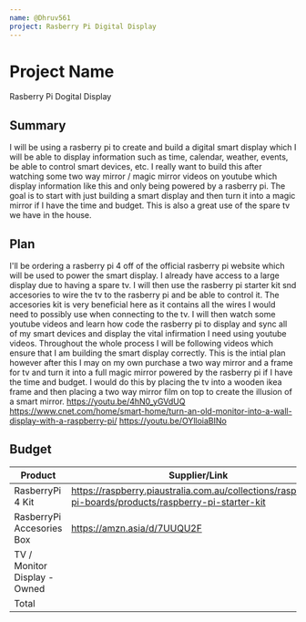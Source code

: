 ```yaml
---
name: @Dhruv561
project: Rasberry Pi Digital Display
---
```


# Project Name
Rasberry Pi Dogital Display

## Summary
I will be using a rasberry pi to create and build a digital smart display which I will be able to display information such as time, calendar, weather, events, be able to control smart devices, etc. I really want to build this after watching some two way mirror / magic mirror videos on youtube which display information like this and only being powered by a rasberry pi. The goal is to start with just building a smart display and then turn it into a magic mirror if I have the time and budget. This is also a great use of the spare tv we have in the house.


## Plan

I'll be ordering a rasberry pi 4 off of the official rasberry pi website which will be used to power the smart display. I already have access to a large display due to having a spare tv. I will then use the rasberry pi starter kit snd accesories to wire the tv to the rasberry pi and be able to control it. The accesories kit is very beneficial here as it contains all the wires I would need to possibly use when connecting to the tv. I will then watch some youtube videos and learn how code the rasberry pi to display and sync all of my smart devices and display the vital infirmation I need using youtube videos. Throughout the whole process I will be following videos which ensure that I am building the smart display correctly. This is the intial plan however after this I may on my own purchase a two way mirror and a frame for tv and turn it into a full magic mirror powered by the rasberry pi if I have the time and budget. I would do this by placing the tv into a wooden ikea frame and then placing a two way mirror film on top to create the illusion of a smart mirror.
https://youtu.be/4hN0_yGVdUQ
https://www.cnet.com/home/smart-home/turn-an-old-monitor-into-a-wall-display-with-a-raspberry-pi/
https://youtu.be/OYlloiaBINo

## Budget

| Product         | Supplier/Link                         | Cost   |
| --------------- | ------------------------------------- | ------ |
| RasberryPi 4 Kit  | https://raspberry.piaustralia.com.au/collections/raspberry-pi-boards/products/raspberry-pi-starter-kit| $192 |
| RasberryPi Accesories Box | https://amzn.asia/d/7UUQU2F | $56    |
| TV / Monitor Display - Owned|                           | $0     |
| Total         |                                         | $248   |
